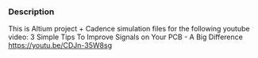 ### Description
This is Altium project + Cadence simulation files for the following youtube video: 3 Simple Tips To Improve Signals on Your PCB - A Big Difference https://youtu.be/CDJn-35W8sg

